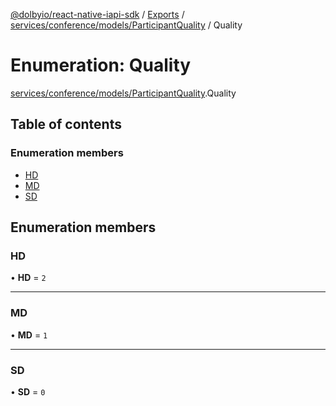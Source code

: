 [@dolbyio/react-native-iapi-sdk](../README.md) / [Exports](../modules.md) / [services/conference/models/ParticipantQuality](../modules/services_conference_models_ParticipantQuality.md) / Quality

# Enumeration: Quality

[services/conference/models/ParticipantQuality](../modules/services_conference_models_ParticipantQuality.md).Quality

## Table of contents

### Enumeration members

- [HD](services_conference_models_ParticipantQuality.Quality.md#hd)
- [MD](services_conference_models_ParticipantQuality.Quality.md#md)
- [SD](services_conference_models_ParticipantQuality.Quality.md#sd)

## Enumeration members

### HD

• **HD** = `2`

___

### MD

• **MD** = `1`

___

### SD

• **SD** = `0`
